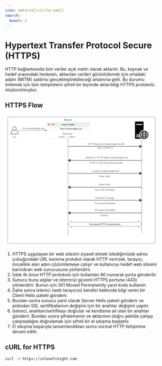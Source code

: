 ```yaml
---
icon: material/circle-small
search:
  boost: 2
---
```


# Hypertext Transfer Protocol Secure (HTTPS)

HTTP bağlantısında tüm veriler açık metin olarak aktarılır. Bu, kaynak ve hedef arasındaki herkesin, aktarılan verileri görüntülemek için ortadaki adam (MITM) saldırısı gerçekleştirebileceği anlamına gelir. Bu durumu önlemek için tüm iletişimlerin şifreli bir biçimde aktarıldığı HTTPS protokolü oluşturulmuştur.

## HTTPS Flow

![](../assets/images/https-flow.png)

1. HTTPS uygulayan bir web sitesini ziyaret etmek istediğimizde adres çubuğundaki URL kısmına protokol olarak HTTP verirsek, tarayıcı, öncelikle alan adını çözümlemeye çalışır ve kullanıcıyı hedef web sitesini barındıran web sunucusuna yönlendirir.
2. İstek ilk önce HTTP protokolü için kullanılan 80 numaralı porta gönderilir.
3. Sunucu bunu algılar ve istemciyi güvenli HTTPS portuna (443) yönlendirir. Bunun için 301 Moved Permanently yanıt kodu kullanılır.
4. Daha sonra istemci (web tarayıcısı) kendisi hakkında bilgi veren bir Client Hello paketi gönderir.
5. Bundan sonra sunucu yanıt olarak Server Hello paketi gönderir ve ardından SSL sertifikalarının değişimi için bir anahtar değişimi yapılır.
6. İstemci, anahtarı/sertifikayı doğrular ve kendisine ait olan bir anahtar gönderir. Bundan sonra şifrelemenin ve aktarımın doğru şekilde çalışıp çalışmadığını doğrulamak için şifreli bir el sıkışma başlatılır.
7. El sıkışma başarıyla tamamlandıktan sonra normal HTTP iletişimine devam edilir.

## cURL for HTTPS

```bash
curl -k https://inlanefreight.com
```
